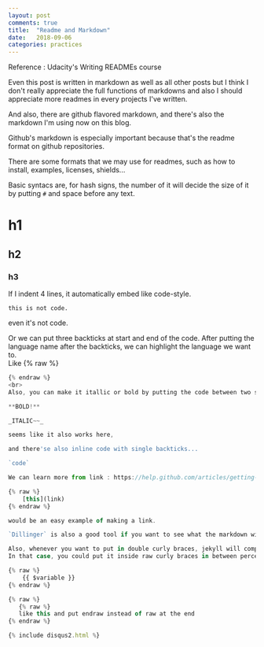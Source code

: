 ```yaml
---
layout: post
comments: true
title:  "Readme and Markdown"
date:   2018-09-06
categories: practices
---
```


Reference : Udacity's Writing READMEs course

Even this post is written in markdown as well as all other posts but 
I think I don't really appreciate the full functions of markdowns 
and also I should appreciate more readmes in every projects I've written.

And also, there are github flavored markdown,
and there's also the markdown I'm using now on this blog.

Github's markdown is especially important because that's the readme format
on github repositories.

There are some formats that we may use for readmes, such as 
how to install, examples, licenses, shields... 

Basic syntacs are, for hash signs, the number of it will decide the size of it 
by putting `#` and space before any text.


# h1

## h2

### h3

If I indent 4 lines, it automatically 
embed like code-style.

    this is not code.

even it's not code.

Or we can put three backticks at start and end of the code.
After putting the language name after the backticks, 
we can highlight the language we want to.
<br>
Like 
{% raw %}
```javascript
{% endraw %}
<br>
Also, you can make it itallic or bold by putting the code between two stars or (one at the side each) underscores.. by github flavors,

**BOLD!**

_ITALIC~~_

seems like it also works here,

and there'se also inline code with single backticks... 

`code`

We can learn more from link : https://help.github.com/articles/getting-started-with-writing-and-formatting-on-github/

{% raw %}
    [this](link)
{% endraw %}

would be an easy example of making a link.

`Dillinger` is also a good tool if you want to see what the markdown will actually look. https://dillinger.io/ 

Also, whenever you want to put in double curly braces, jekyll will complain.
In that case, you could put it inside raw curly braces in between percent signs.

{% raw %}
    {{ $variable }}
{% endraw %}

{% raw %}
   {% raw %}
   like this and put endraw instead of raw at the end
{% endraw %}

{% include disqus2.html %}
